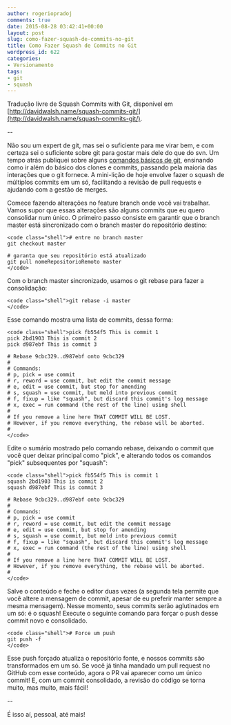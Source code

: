 ```yaml
---
author: rogeriopradoj
comments: true
date: 2015-08-28 03:42:41+00:00
layout: post
slug: como-fazer-squash-de-commits-no-git
title: Como Fazer Squash de Commits no Git
wordpress_id: 622
categories:
- Versionamento
tags:
- git
- squash
---
```


Tradução livre de Squash Commits with Git, disponível em [http://davidwalsh.name/squash-commits-git/](http://davidwalsh.name/squash-commits-git/).

--

Não sou um expert de git, mas sei o suficiente para me virar bem, e com certeza sei o suficiente sobre git para gostar mais dele do que do svn. Um tempo atrás publiquei sobre alguns [comandos básicos de git](http://davidwalsh.name/git-commands), ensinando como ir além do básico dos clones e commits, passando pela maioria das interações que o git fornece. A mini-lição de hoje envolve fazer o squash de múltiplos commits em um só, facilitando a revisão de pull requests e ajudando com a gestão de merges.

Comece fazendo alterações no feature branch onde você vai trabalhar. Vamos supor que essas alterações são alguns commits que eu quero consolidar num único. O primeiro passo consiste em garantir que o branch master está sincronizado com o branch master do repositório destino:


    
    <code class="shell"># entre no branch master
    git checkout master
    
    # garanta que seu repositório está atualizado
    git pull nomeRepositorioRemoto master
    </code>



Com o branch master sincronizado, usamos o git rebase para fazer a consolidação:


    
    <code class="shell">git rebase -i master
    </code>



Esse comando mostra uma lista de commits, dessa forma:


    
    <code class="shell">pick fb554f5 This is commit 1
    pick 2bd1903 This is commit 2
    pick d987ebf This is commit 3
    
    # Rebase 9cbc329..d987ebf onto 9cbc329
    #
    # Commands:
    # p, pick = use commit
    # r, reword = use commit, but edit the commit message
    # e, edit = use commit, but stop for amending
    # s, squash = use commit, but meld into previous commit
    # f, fixup = like "squash", but discard this commit's log message
    # x, exec = run command (the rest of the line) using shell
    #
    # If you remove a line here THAT COMMIT WILL BE LOST.
    # However, if you remove everything, the rebase will be aborted.
    #
    </code>



Edite o sumário mostrado pelo comando rebase, deixando o commit que você quer deixar principal como "pick", e alterando todos os comandos "pick" subsequentes por "squash":


    
    <code class="shell">pick fb554f5 This is commit 1
    squash 2bd1903 This is commit 2
    squash d987ebf This is commit 3
    
    # Rebase 9cbc329..d987ebf onto 9cbc329
    #
    # Commands:
    # p, pick = use commit
    # r, reword = use commit, but edit the commit message
    # e, edit = use commit, but stop for amending
    # s, squash = use commit, but meld into previous commit
    # f, fixup = like "squash", but discard this commit's log message
    # x, exec = run command (the rest of the line) using shell
    #
    # If you remove a line here THAT COMMIT WILL BE LOST.
    # However, if you remove everything, the rebase will be aborted.
    #
    </code>



Salve o conteúdo e feche o editor duas vezes (a segunda tela permite que você altere a mensagem de commit, apesar de eu preferir manter sempre a mesma mensagem). Nesse momento, seus commits serão aglutinados em um só: é o squash! Execute o seguinte comando para forçar o push desse commit novo e consolidado.


    
    <code class="shell"># Force um push
    git push -f
    </code>



Esse push forçado atualiza o repositório fonte, e nossos commits são transformados em um só. Se você já tinha mandado um pull request no GitHub com esse conteúdo, agora o PR vai aparecer como um único commit! E, com um commit consolidado, a revisão do código se torna muito, mas muito, mais fácil!

--

É isso aí, pessoal, até mais!
